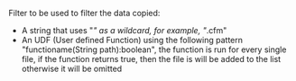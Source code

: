 Filter to be used to filter the data copied:

- A string that uses "*" as a wildcard, for example, "*.cfm"
- An UDF (User defined Function) using the following pattern "functioname(String path):boolean", the function is run for every single file, if the function returns true, then the file is will be added to the list otherwise it will be omitted